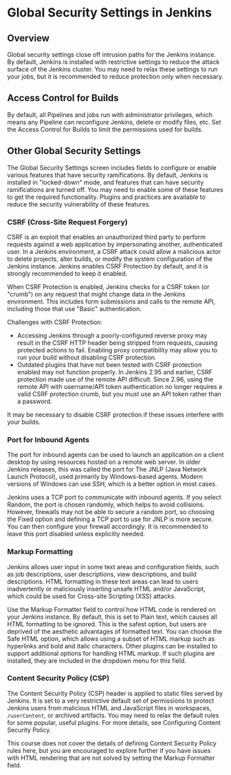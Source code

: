 # Global Security Settings in Jenkins

## Overview

Global security settings close off intrusion paths for the Jenkins instance. By default, Jenkins is installed with restrictive settings to reduce the attack surface of the Jenkins cluster. You may need to relax these settings to run your jobs, but it is recommended to reduce protection only when necessary.

## Access Control for Builds

By default, all Pipelines and jobs run with administrator privileges, which means any Pipeline can reconfigure Jenkins, delete or modify files, etc. Set the Access Control for Builds to limit the permissions used for builds.

## Other Global Security Settings

The Global Security Settings screen includes fields to configure or enable various features that have security ramifications. By default, Jenkins is installed in "locked-down" mode, and features that can have security ramifications are turned off. You may need to enable some of these features to get the required functionality. Plugins and practices are available to reduce the security vulnerability of these features.

### CSRF (Cross-Site Request Forgery)

CSRF is an exploit that enables an unauthorized third party to perform requests against a web application by impersonating another, authenticated user. In a Jenkins environment, a CSRF attack could allow a malicious actor to delete projects, alter builds, or modify the system configuration of the Jenkins instance. Jenkins enables CSRF Protection by default, and it is strongly recommended to keep it enabled.

When CSRF Protection is enabled, Jenkins checks for a CSRF token (or "crumb") on any request that might change data in the Jenkins environment. This includes form submissions and calls to the remote API, including those that use "Basic" authentication.

Challenges with CSRF Protection:
- Accessing Jenkins through a poorly-configured reverse proxy may result in the CSRF HTTP header being stripped from requests, causing protected actions to fail. Enabling proxy compatibility may allow you to run your build without disabling CSRF protection.
- Outdated plugins that have not been tested with CSRF protection enabled may not function properly. In Jenkins 2.95 and earlier, CSRF protection made use of the remote API difficult. Since 2.96, using the remote API with username/API token authentication no longer requires a valid CSRF protection crumb, but you must use an API token rather than a password.

It may be necessary to disable CSRF protection if these issues interfere with your builds.

### Port for Inbound Agents

The port for inbound agents can be used to launch an application on a client desktop by using resources hosted on a remote web server. In older Jenkins releases, this was called the port for The JNLP (Java Network Launch Protocol), used primarily by Windows-based agents. Modern versions of Windows can use SSH, which is a better option in most cases.

Jenkins uses a TCP port to communicate with inbound agents. If you select Random, the port is chosen randomly, which helps to avoid collisions. However, firewalls may not be able to secure a random port, so choosing the Fixed option and defining a TCP port to use for JNLP is more secure. You can then configure your firewall accordingly. It is recommended to leave this port disabled unless explicitly needed.

### Markup Formatting

Jenkins allows user input in some text areas and configuration fields, such as job descriptions, user descriptions, view descriptions, and build descriptions. HTML formatting in these text areas can lead to users inadvertently or maliciously inserting unsafe HTML and/or JavaScript, which could be used for Cross-site Scripting (XSS) attacks.

Use the Markup Formatter field to control how HTML code is rendered on your Jenkins instance. By default, this is set to Plain text, which causes all HTML formatting to be ignored. This is the safest option, but users are deprived of the aesthetic advantages of formatted text. You can choose the Safe HTML option, which allows using a subset of HTML markup such as hyperlinks and bold and italic characters. Other plugins can be installed to support additional options for handling HTML markup. If such plugins are installed, they are included in the dropdown menu for this field.

### Content Security Policy (CSP)

The Content Security Policy (CSP) header is applied to static files served by Jenkins. It is set to a very restrictive default set of permissions to protect Jenkins users from malicious HTML and JavaScript files in workspaces, `/userContent`, or archived artifacts. You may need to relax the default rules for some popular, useful plugins. For more details, see Configuring Content Security Policy.

This course does not cover the details of defining Content Security Policy rules here, but you are encouraged to explore further if you have issues with HTML rendering that are not solved by setting the Markup Formatter field.

